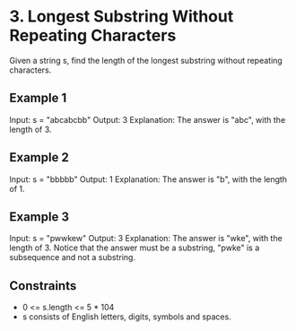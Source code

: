 # 3. Longest Substring Without Repeating Characters

Given a string s, find the length of the longest substring without repeating characters.

## Example 1

Input: s = "abcabcbb"
Output: 3
Explanation: The answer is "abc", with the length of 3.

## Example 2

Input: s = "bbbbb"
Output: 1
Explanation: The answer is "b", with the length of 1.

## Example 3

Input: s = "pwwkew"
Output: 3
Explanation: The answer is "wke", with the length of 3.
Notice that the answer must be a substring, "pwke" is a subsequence and not a substring.

## Constraints

- 0 <= s.length <= 5 * 104
- s consists of English letters, digits, symbols and spaces.
